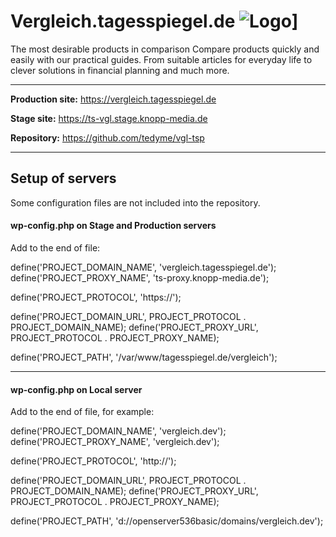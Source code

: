 Vergleich.tagesspiegel.de ![Logo](https://vergleich.tagesspiegel.de/tagesspiegel-logo.png)]
=========

The most desirable products in comparison
Compare products quickly and easily with our practical guides. From suitable articles for everyday life to clever solutions in financial planning and much more.

--------------------

**Production site:** https://vergleich.tagesspiegel.de

**Stage site:** https://ts-vgl.stage.knopp-media.de

**Repository:** https://github.com/tedyme/vgl-tsp

--------------------


Setup of servers
---------
Some configuration files are not included into the repository.

#### wp-config.php on Stage and Production servers

Add to the end of file:

define('PROJECT_DOMAIN_NAME', 'vergleich.tagesspiegel.de');
define('PROJECT_PROXY_NAME', 'ts-proxy.knopp-media.de');

define('PROJECT_PROTOCOL', 'https://');

define('PROJECT_DOMAIN_URL', PROJECT_PROTOCOL . PROJECT_DOMAIN_NAME);
define('PROJECT_PROXY_URL', PROJECT_PROTOCOL . PROJECT_PROXY_NAME);

define('PROJECT_PATH', '/var/www/tagesspiegel.de/vergleich');


---------
#### wp-config.php on Local server

Add to the end of file, for example:

define('PROJECT_DOMAIN_NAME', 'vergleich.dev');
define('PROJECT_PROXY_NAME', 'vergleich.dev');

define('PROJECT_PROTOCOL', 'http://');

define('PROJECT_DOMAIN_URL', PROJECT_PROTOCOL . PROJECT_DOMAIN_NAME);
define('PROJECT_PROXY_URL', PROJECT_PROTOCOL . PROJECT_PROXY_NAME);

define('PROJECT_PATH', 'd://openserver536basic/domains/vergleich.dev');
